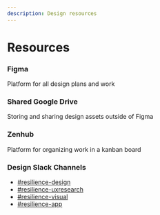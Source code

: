 ```yaml
---
description: Design resources
---
```


# Resources

### Figma

Platform for all design plans and work

### Shared Google Drive

Storing and sharing design assets outside of Figma

### Zenhub

Platform for organizing work in a kanban board

### Design Slack Channels

* [\#resilience-design](https://mutualaidworld.slack.com/archives/C010PH9MAFL)
* [\#resilience-uxresearch](https://mutualaidworld.slack.com/archives/C011HHF5UQM)
* [\#resilience-visual](https://mutualaidworld.slack.com/archives/C010CK7SXMM)
* [\#resilience-app](https://mutualaidworld.slack.com/archives/C010VC3EN2G)

